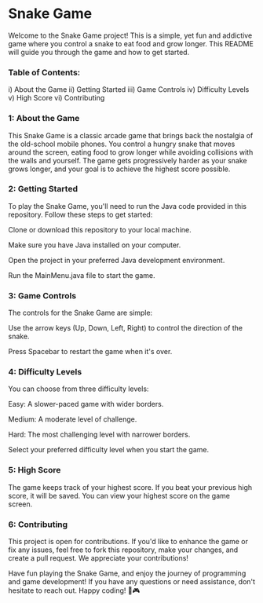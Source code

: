 # Snake Game
Welcome to the Snake Game project! This is a simple, yet fun and addictive game where you control a snake to eat food and grow longer. This README will guide you through the game and how to get started.

### Table of Contents:
i) About the Game
ii) Getting Started
iii) Game Controls
iv) Difficulty Levels
v) High Score
vi) Contributing 

### 1: About the Game

This Snake Game is a classic arcade game that brings back the nostalgia of the old-school mobile phones. You control a hungry snake that moves around the screen, eating food to grow longer while avoiding collisions with the walls and yourself. The game gets progressively harder as your snake grows longer, and your goal is to achieve the highest score possible.

### 2: Getting Started

To play the Snake Game, you'll need to run the Java code provided in this repository. Follow these steps to get started:

Clone or download this repository to your local machine.

Make sure you have Java installed on your computer.

Open the project in your preferred Java development environment.

Run the MainMenu.java file to start the game.

### 3: Game Controls

The controls for the Snake Game are simple:

Use the arrow keys (Up, Down, Left, Right) to control the direction of the snake.

Press Spacebar to restart the game when it's over.

### 4: Difficulty Levels
You can choose from three difficulty levels:

Easy: A slower-paced game with wider borders.

Medium: A moderate level of challenge.

Hard: The most challenging level with narrower borders.

Select your preferred difficulty level when you start the game.

### 5: High Score
The game keeps track of your highest score. If you beat your previous high score, it will be saved. You can view your highest score on the game screen.

### 6: Contributing
This project is open for contributions. If you'd like to enhance the game or fix any issues, feel free to fork this repository, make your changes, and create a pull request. We appreciate your contributions!

Have fun playing the Snake Game, and enjoy the journey of programming and game development! If you have any questions or need assistance, don't hesitate to reach out.
Happy coding! 🐍🎮




